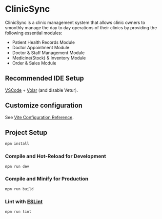 # ClinicSync

ClinicSync is a clinic management system that allows clinic owners to smoothly manage the day to day operations of their clinics by providing the following essential modules:

- Patient Health Records Module
- Doctor Appointment Module
- Doctor & Staff Management Module
- Medicine(Stock) & Inventory Module
- Order & Sales Module

## Recommended IDE Setup

[VSCode](https://code.visualstudio.com/) + [Volar](https://marketplace.visualstudio.com/items?itemName=Vue.volar) (and disable Vetur).

## Customize configuration

See [Vite Configuration Reference](https://vitejs.dev/config/).

## Project Setup

```sh
npm install
```

### Compile and Hot-Reload for Development

```sh
npm run dev
```

### Compile and Minify for Production

```sh
npm run build
```

### Lint with [ESLint](https://eslint.org/)

```sh
npm run lint
```
